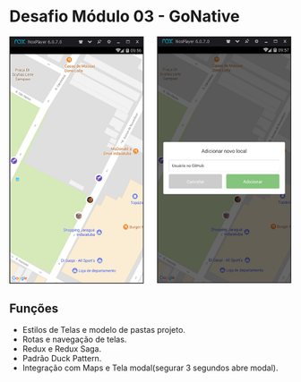 # Desafio Módulo 03 - GoNative

![imagem com a tela do sistema](https://github.com/fabioindaiatuba/gonative-desafio-03/raw/master/telas/tela1.png)

## Funções

* Estilos de Telas e modelo de pastas projeto.
* Rotas e navegação de telas.
* Redux e Redux Saga.
* Padrão Duck Pattern.
* Integração com Maps e Tela modal(segurar 3 segundos abre modal).
